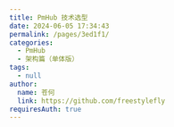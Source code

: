 ```yaml
---
title: PmHub 技术选型
date: 2024-06-05 17:34:43
permalink: /pages/3ed1f1/
categories: 
  - PmHub
  - 架构篇（单体版）
tags: 
  - null
author: 
  name: 苍何
  link: https://github.com/freestylefly
requiresAuth: true
---
```

